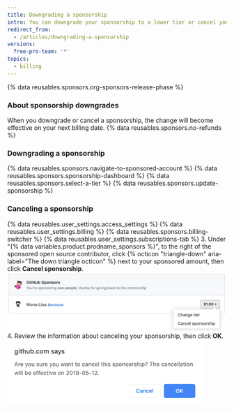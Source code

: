 ```yaml
---
title: Downgrading a sponsorship
intro: You can downgrade your sponsorship to a lower tier or cancel your sponsorship.
redirect_from:
  - /articles/downgrading-a-sponsorship
versions:
  free-pro-team: '*'
topics:
  - billing
---
```


{% data reusables.sponsors.org-sponsors-release-phase %} 

### About sponsorship downgrades

When you downgrade or cancel a sponsorship, the change will become effective on your next billing date. {% data reusables.sponsors.no-refunds %}

### Downgrading a sponsorship

{% data reusables.sponsors.navigate-to-sponsored-account %}
{% data reusables.sponsors.sponsorship-dashboard %}
{% data reusables.sponsors.select-a-tier %}
{% data reusables.sponsors.update-sponsorship %}

### Canceling a sponsorship

{% data reusables.user_settings.access_settings %}
{% data reusables.user_settings.billing %}
{% data reusables.sponsors.billing-switcher %}
{% data reusables.user_settings.subscriptions-tab %}
3. Under "{% data variables.product.prodname_sponsors %}", to the right of the sponsored open source contributor, click {% octicon "triangle-down" aria-label="The down triangle octicon" %} next to your sponsored amount, then click **Cancel sponsorship**.
  ![Cancel sponsorship button](/assets/images/help/billing/edit-sponsor-billing.png)
4. Review the information about canceling your sponsorship, then click **OK**.
  ![Cancellation confirmation box](/assets/images/help/billing/confirm-sponsorship-cancellation.png)
